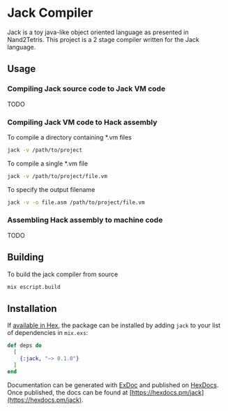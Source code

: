 # Jack Compiler

Jack is a toy java-like object oriented language as presented in Nand2Tetris.
This project is a 2 stage compiler written for the Jack language.

## Usage

### Compiling Jack source code to Jack VM code

TODO

### Compiling Jack VM code to Hack assembly

To compile a directory containing *.vm files

```bash
jack -v /path/to/project
```

To compile a single *.vm file

```bash
jack -v /path/to/project/file.vm
```

To specify the output filename

```bash
jack -v -o file.asm /path/to/project/file.vm
```

### Assembling Hack assembly to machine code

TODO

## Building

To build the jack compiler from source

```bash
mix escript.build
```

## Installation

If [available in Hex](https://hex.pm/docs/publish), the package can be installed
by adding `jack` to your list of dependencies in `mix.exs`:

```elixir
def deps do
  [
    {:jack, "~> 0.1.0"}
  ]
end
```

Documentation can be generated with [ExDoc](https://github.com/elixir-lang/ex_doc)
and published on [HexDocs](https://hexdocs.pm). Once published, the docs can
be found at [https://hexdocs.pm/jack](https://hexdocs.pm/jack).